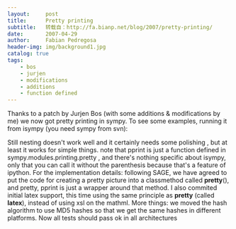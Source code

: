 ```yaml
---
layout:     post
title:      Pretty printing
subtitle:   转载自：http://fa.bianp.net/blog/2007/pretty-printing/
date:       2007-04-29
author:     Fabian Pedregosa
header-img: img/background1.jpg
catalog: true
tags:
    - bos
    - jurjen
    - modifications
    - additions
    - function defined
---
```


Thanks to a patch by Jurjen Bos (with some additions & modifications by
me) we now got pretty printing in sympy. To see some examples, running
it from isympy (you need sympy from svn):

Still nesting doesn't work well and it certainly needs some polishing ,
but at least it works for simple things. note that pprint is just a
function defined in sympy.modules.printing.pretty , and there's nothing
specific about isympy, only that you can call it without the parenthesis
because that's a feature of ipython. For the implementation details:
following SAGE, we have agreed to put the code for creating a pretty
picture into a classmethod called __pretty__(), and pretty, pprint
is just a wrapper around that method. I also commited initial latex
support, this time using the same principle as __pretty__ (called
__latex__), instead of using xsl on the mathml. More things: we
moved the hash algorithm to use MD5 hashes so that we get the same
hashes in different platforms. Now all tests should pass ok in all
architectures
